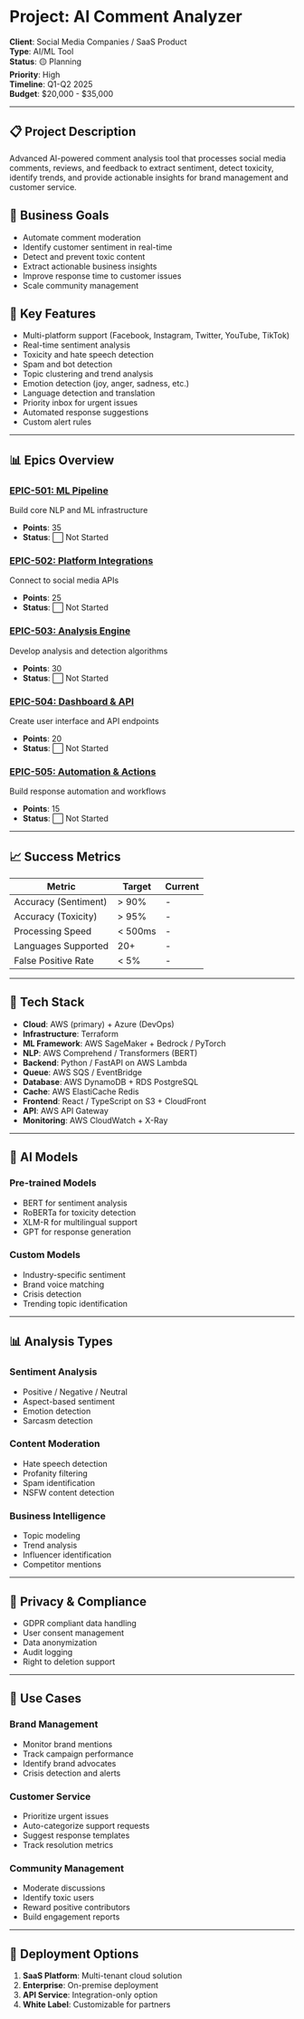 # Project: AI Comment Analyzer

**Client**: Social Media Companies / SaaS Product  
**Type**: AI/ML Tool  
**Status**: 🟡 Planning  
**Priority**: High  
**Timeline**: Q1-Q2 2025  
**Budget**: $20,000 - $35,000  

---

## 📋 Project Description

Advanced AI-powered comment analysis tool that processes social media comments, reviews, and feedback to extract sentiment, detect toxicity, identify trends, and provide actionable insights for brand management and customer service.

## 🎯 Business Goals

- Automate comment moderation
- Identify customer sentiment in real-time
- Detect and prevent toxic content
- Extract actionable business insights
- Improve response time to customer issues
- Scale community management

## 💬 Key Features

- Multi-platform support (Facebook, Instagram, Twitter, YouTube, TikTok)
- Real-time sentiment analysis
- Toxicity and hate speech detection
- Spam and bot detection
- Topic clustering and trend analysis
- Emotion detection (joy, anger, sadness, etc.)
- Language detection and translation
- Priority inbox for urgent issues
- Automated response suggestions
- Custom alert rules

---

## 📊 Epics Overview

### [EPIC-501: ML Pipeline](Epics/EPIC-501-ML-Pipeline.md)
Build core NLP and ML infrastructure
- **Points**: 35
- **Status**: ⬜ Not Started

### [EPIC-502: Platform Integrations](Epics/EPIC-502-Integrations.md)
Connect to social media APIs
- **Points**: 25
- **Status**: ⬜ Not Started

### [EPIC-503: Analysis Engine](Epics/EPIC-503-Analysis.md)
Develop analysis and detection algorithms
- **Points**: 30
- **Status**: ⬜ Not Started

### [EPIC-504: Dashboard & API](Epics/EPIC-504-Dashboard-API.md)
Create user interface and API endpoints
- **Points**: 20
- **Status**: ⬜ Not Started

### [EPIC-505: Automation & Actions](Epics/EPIC-505-Automation.md)
Build response automation and workflows
- **Points**: 15
- **Status**: ⬜ Not Started

---

## 📈 Success Metrics

| Metric | Target | Current |
|--------|--------|---------|
| Accuracy (Sentiment) | > 90% | - |
| Accuracy (Toxicity) | > 95% | - |
| Processing Speed | < 500ms | - |
| Languages Supported | 20+ | - |
| False Positive Rate | < 5% | - |

---

## 🔧 Tech Stack

- **Cloud**: AWS (primary) + Azure (DevOps)
- **Infrastructure**: Terraform
- **ML Framework**: AWS SageMaker + Bedrock / PyTorch
- **NLP**: AWS Comprehend / Transformers (BERT)
- **Backend**: Python / FastAPI on AWS Lambda
- **Queue**: AWS SQS / EventBridge
- **Database**: AWS DynamoDB + RDS PostgreSQL
- **Cache**: AWS ElastiCache Redis
- **Frontend**: React / TypeScript on S3 + CloudFront
- **API**: AWS API Gateway
- **Monitoring**: AWS CloudWatch + X-Ray

---

## 🤖 AI Models

### Pre-trained Models
- BERT for sentiment analysis
- RoBERTa for toxicity detection
- XLM-R for multilingual support
- GPT for response generation

### Custom Models
- Industry-specific sentiment
- Brand voice matching
- Crisis detection
- Trending topic identification

---

## 📊 Analysis Types

### Sentiment Analysis
- Positive / Negative / Neutral
- Aspect-based sentiment
- Emotion detection
- Sarcasm detection

### Content Moderation
- Hate speech detection
- Profanity filtering
- Spam identification
- NSFW content detection

### Business Intelligence
- Topic modeling
- Trend analysis
- Influencer identification
- Competitor mentions

---

## 🔐 Privacy & Compliance

- GDPR compliant data handling
- User consent management
- Data anonymization
- Audit logging
- Right to deletion support

---

## 🎯 Use Cases

### Brand Management
- Monitor brand mentions
- Track campaign performance
- Identify brand advocates
- Crisis detection and alerts

### Customer Service
- Prioritize urgent issues
- Auto-categorize support requests
- Suggest response templates
- Track resolution metrics

### Community Management
- Moderate discussions
- Identify toxic users
- Reward positive contributors
- Build engagement reports

---

## 🚀 Deployment Options

1. **SaaS Platform**: Multi-tenant cloud solution
2. **Enterprise**: On-premise deployment
3. **API Service**: Integration-only option
4. **White Label**: Customizable for partners
